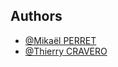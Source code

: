 ## Authors

- [@Mikaël PERRET](https://github.com/mkl-74)
- [@Thierry CRAVERO](https://github.com/SpeedCash)
